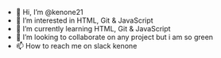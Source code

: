 - 👋 Hi, I’m @kenone21
- 👀 I’m interested in HTML, Git & JavaScript
- 🌱 I’m currently learning HTML, Git & JavaScript
- 💞️ I’m looking to collaborate on any project but i am so green
- 📫 How to reach me on slack kenone

<!---
kenone21/kenone21 is a ✨ special ✨ repository because its `README.md` (this file) appears on your GitHub profile.
You can click the Preview link to take a look at your changes.
--->
